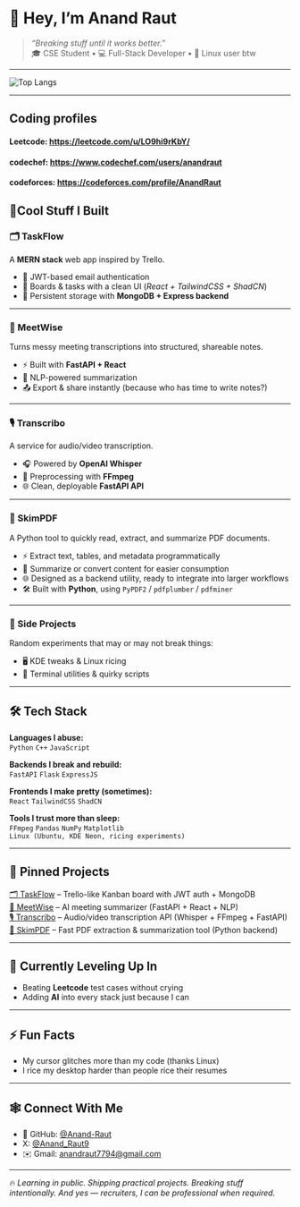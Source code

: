   # 👋 Hey, I’m Anand Raut  
  
  > *“Breaking stuff until it works better.”*  
  🎓 CSE Student • 💻 Full-Stack Developer • 🐧 Linux user btw

---

![Top Langs](https://github-readme-stats.vercel.app/api/top-langs?username=anand-raut&show_icons=true&locale=en&layout=compact)

---

  ## Coding profiles
  #### Leetcode: https://leetcode.com/u/LO9hi9rKbY/
  #### codechef: https://www.codechef.com/users/anandraut
  #### codeforces: https://codeforces.com/profile/AnandRaut

  ## 🚀Cool Stuff I Built
  
  ### 🗂️ TaskFlow  
  A **MERN stack** web app inspired by Trello.  
  - 🔐 JWT-based email authentication  
  - 📝 Boards & tasks with a clean UI (*React + TailwindCSS + ShadCN*)  
  - 💾 Persistent storage with **MongoDB + Express backend**  
  
  ---
  
  ### 🧠 MeetWise  
  Turns messy meeting transcriptions into structured, shareable notes.  
  - ⚡ Built with **FastAPI + React**  
  - 📝 NLP-powered summarization
  - 📤 Export & share instantly (because who has time to write notes?)  
  
  ---
  
  ### 🎙️ Transcribo  
  A service for audio/video transcription.  
  - 🎧 Powered by **OpenAI Whisper**  
  - 🔄 Preprocessing with **FFmpeg**  
  - 🌐 Clean, deployable **FastAPI API**  
  
  ---
  ### 📄 SkimPDF  
  A Python tool to quickly read, extract, and summarize PDF documents.  
  - ⚡ Extract text, tables, and metadata programmatically  
  - 📝 Summarize or convert content for easier consumption  
  - 🌐 Designed as a backend utility, ready to integrate into larger workflows  
  - 🛠️ Built with **Python**, using `PyPDF2` / `pdfplumber` / `pdfminer`  
  
  ---
  ### 🎯 Side Projects  
  Random experiments that may or may not break things:  
  - 🖥️ KDE tweaks & Linux ricing  
  - 🐧 Terminal utilities & quirky scripts  
  
  ---
  
  ## 🛠️ Tech Stack  
  
  **Languages I abuse:**  
  `Python` `C++` `JavaScript`  
  
  **Backends I break and rebuild:**  
  `FastAPI`  `Flask`  `ExpressJS`  
  
  **Frontends I make pretty (sometimes):**  
  `React` `TailwindCSS` `ShadCN`  
  
  **Tools I trust more than sleep:**  
  `FFmpeg` `Pandas` `NumPy` `Matplotlib`  
  `Linux (Ubuntu, KDE Neon, ricing experiments)`  
  
  ---
  
  ## 📌 Pinned Projects  
  [🗂️ TaskFlow](https://github.com/Anand-Raut/taskflow) – Trello-like Kanban board with JWT auth + MongoDB  
  [🧠 MeetWise](https://github.com/Anand-Raut/meetwise) – AI meeting summarizer (FastAPI + React + NLP)  
  [🎙️ Transcribo](https://github.com/Anand-Raut/transcribo) – Audio/video transcription API (Whisper + FFmpeg + FastAPI)  
  [📄 SkimPDF](https://github.com/Anand-Raut/skimpdf) – Fast PDF extraction & summarization tool (Python backend)
  
  ---
  
  ## 🌱 Currently Leveling Up In  
  - Beating **Leetcode** test cases without crying  
  - Adding **AI** into every stack just because I can  
  
  ---
  
  ## ⚡ Fun Facts  
  - My cursor glitches more than my code (thanks Linux)  
  - I rice my desktop harder than people rice their resumes  
  
  ---
  
  ## 🕸️ Connect With Me  
  - 🐙 GitHub: [@Anand-Raut](https://github.com/Anand-Raut)  
  - X: [@Anand_Raut9](https://x.com/Anand_Raut9)  
  - ✉️ Gmail: anandraut7794@gmail.com  
  
  ---
  
  🔥 *Learning in public. Shipping practical projects. Breaking stuff intentionally. And yes — recruiters, I can be professional when required.*
